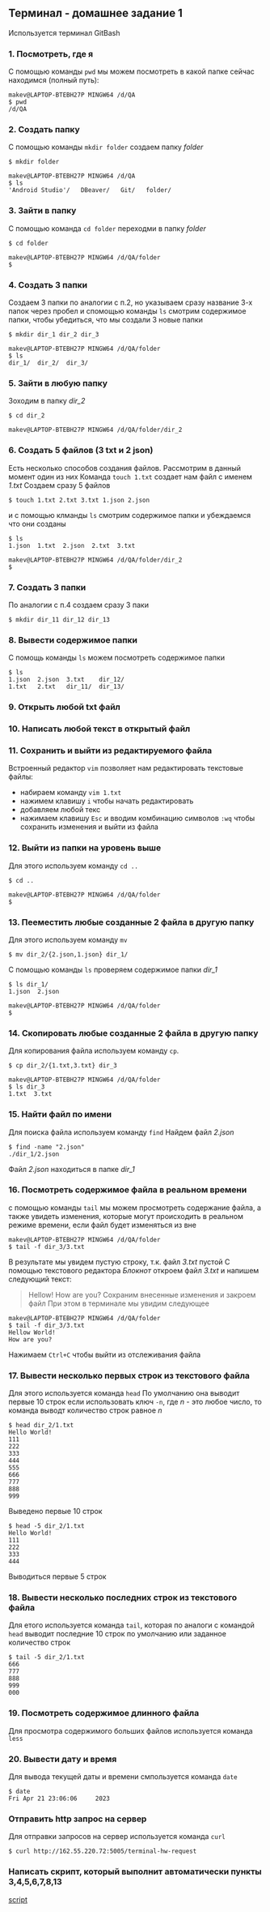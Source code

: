 ## Терминал - домашнее задание 1


Используется терминал GitBash

### 1. Посмотреть, где я
С помощью команды `pwd` мы можем посмотреть в какой папке сейчас находимся (полный путь):
```
makev@LAPTOP-BTEBH27P MINGW64 /d/QA
$ pwd
/d/QA
```
### 2. Создать папку
C помощью команды `mkdir folder` создаем папку *folder*
```
$ mkdir folder

makev@LAPTOP-BTEBH27P MINGW64 /d/QA
$ ls
'Android Studio'/   DBeaver/   Git/   folder/
```
### 3. Зайти в папку
С помощью команда `cd folder` переходми в папку *folder*
```
$ cd folder

makev@LAPTOP-BTEBH27P MINGW64 /d/QA/folder
$
```
### 4. Создать 3 папки
Создаем 3 папки по аналогии с п.2, но указываем сразу название 3-х папок через пробел 
и спомощью команды `ls` смотрим содержимое папки, чтобы убедиться, что мы создали 3 новые папки
```
$ mkdir dir_1 dir_2 dir_3

makev@LAPTOP-BTEBH27P MINGW64 /d/QA/folder
$ ls
dir_1/  dir_2/  dir_3/
```
### 5. Зайти в любую папку
Зоходим в папку *dir_2*
```
$ cd dir_2

makev@LAPTOP-BTEBH27P MINGW64 /d/QA/folder/dir_2
```
### 6. Создать 5 файлов (3 txt  и 2 json)
Есть несколько способов создания файлов. Рассмотрим в данный момент один из них 
Команда `touch 1.txt` создает нам файл с именем *1.txt* 
Создаем сразу 5 файлов
```
$ touch 1.txt 2.txt 3.txt 1.json 2.json
```
и с помощью клманды `ls` смотрим содержимое папки и убеждаемся что они созданы
```
$ ls
1.json  1.txt  2.json  2.txt  3.txt

makev@LAPTOP-BTEBH27P MINGW64 /d/QA/folder/dir_2
$
```
### 7. Создать 3 папки
По аналогии с п.4 создаем сразу 3 паки 
```
$ mkdir dir_11 dir_12 dir_13
```
### 8. Вывести содержимое папки
С помощь команды `ls` можем посмотреть содержимое папки
```
$ ls
1.json  2.json  3.txt    dir_12/
1.txt   2.txt   dir_11/  dir_13/
```
### 9. Открыть любой txt файл
### 10. Написать любой текст в открытый файл
### 11. Сохранить и выйти из редактируемого файла
Встроенный редактор `vim` позволяет нам редактировать текстовые файлы:
+ набираем команду `vim 1.txt`
+ нажимем клавишу `i` чтобы начать редактировать
+ добавляем любой текс
+ нажимаем клавишу `Esc` и вводим комбинацию символов `:wq` чтобы сохранить изменения и выйти из файла
### 12. Выйти из папки на уровень выше
Для этого используем команду `cd ..`
```
$ cd ..

makev@LAPTOP-BTEBH27P MINGW64 /d/QA/folder
$
```
### 13. Пееместить любые созданные 2 файла в другую папку
Для этого используем команду `mv`
```
$ mv dir_2/{2.json,1.json} dir_1/
```
C помощью команды `ls` проверяем содержимое папки *dir_1*
```
$ ls dir_1/
1.json  2.json

makev@LAPTOP-BTEBH27P MINGW64 /d/QA/folder
$
```
### 14. Скопировать любые созданные 2 файла в другую папку
Для копирования файла используем команду `cp`.  
```
$ cp dir_2/{1.txt,3.txt} dir_3
   
makev@LAPTOP-BTEBH27P MINGW64 /d/QA/folder
$ ls dir_3
1.txt  3.txt
```
### 15. Найти файл по имени
Для поиска файла используем команду `find` 
Найдем файл *2.json*
```
$ find -name "2.json"
./dir_1/2.json
```
Файл *2.json* находиться в папке *dir_1*
### 16. Посмотреть содержимое файла в реальном времени
с помощью команды `tail` мы можем просмотреть содержание  файла, а также увидеть изменения, 
которые могут происходить в реальном режиме времени, если файл будет изменяться из вне
```
makev@LAPTOP-BTEBH27P MINGW64 /d/QA/folder
$ tail -f dir_3/3.txt

```
В результате мы увидем пустую строку, т.к. файл *3.txt* пустой
С помощью текстового редактора *Блокнот* откроем файл *3.txt* и напишем следующий текст:
> Hellow!
> How are you?
Сохраним внесенные изменения и закроем файл
При этом в терминале мы увидим следующее
```
makev@LAPTOP-BTEBH27P MINGW64 /d/QA/folder
$ tail -f dir_3/3.txt
Hellow World!
How are you?
```
Нажимаем `Ctrl+C` чтобы выйти из отслеживания файла
### 17. Вывести несколько первых строк из текстового файла
Для этого используется команда `head`
По умолчанию она выводит первые 10 строк
если использовать ключ `-n`, где *n* - это любое число, 
то команда выводт количество строк равное *n*
```
$ head dir_2/1.txt
Hello World!
111
222
333
444
555
666
777
888
999
```
Выведено первые 10 строк
```
$ head -5 dir_2/1.txt
Hello World!
111
222
333
444
```
Выводиться первые 5 строк
### 18. Вывести несколько последних строк из текстового файла
Для етого используется команда `tail`, которая по аналоги с командой `head` 
выводит последние 10 строк по умолчанию или заданное количество строк
```
$ tail -5 dir_2/1.txt
666
777
888
999
000
```
### 19. Посмотреть содержимое длинного файла
Для просмотра содержимого больших файлов используется команда `less`

### 20. Вывести дату и время
Для вывода текущей даты и времени смпользуется команда `date`
```
$ date
Fri Apr 21 23:06:06     2023
```

### Отправить http запрос на сервер
Для отправки запросов на сервер используется команда `curl`
```
$ curl http://162.55.220.72:5005/terminal-hw-request

```

### Написать скрипт, который выполнит автоматически пункты 3,4,5,6,7,8,13
[script]( https://github.com/makevkin/Terminal/blob/main/lesson_1.sh)
